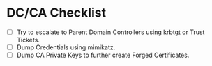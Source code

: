 # DC/CA Checklist

- [ ]  Try to escalate to Parent Domain Controllers using krbtgt or Trust Tickets.
- [ ]  Dump Credentials using mimikatz.
- [ ]  Dump CA Private Keys to further create Forged Certificates.